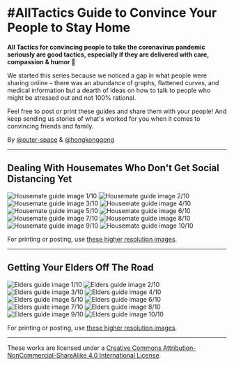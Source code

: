 # #AllTactics Guide to Convince Your People to Stay Home

**All Tactics for convincing people to take the coronavirus pandemic seriously are good tactics, especially if they are delivered with care, compassion &amp; humor 💫**

We started this series because we noticed a gap in what people were sharing online – there was an abundance of graphs, flattened curves, and medical information but a dearth of ideas on how to talk to people who might be stressed out and not 100% rational.

Feel free to post or print these guides and share them with your people! And keep sending us stories of what's worked for you when it comes to convincing friends and family.

By [@outer-space](github.com/outer-space) &amp; [@hongkonggong](https://github.com/hongkonggong)

---

## Dealing With Housemates Who Don't Get Social Distancing Yet

![Housemate guide image 1/10](Housemates/Housemates01.png)
![Housemate guide image 2/10](Housemates/Housemates02.png)
![Housemate guide image 3/10](Housemates/Housemates03.png)
![Housemate guide image 4/10](Housemates/Housemates04.png)
![Housemate guide image 5/10](Housemates/Housemates05.png)
![Housemate guide image 6/10](Housemates/Housemates06.png)
![Housemate guide image 7/10](Housemates/Housemates07.png)
![Housemate guide image 8/10](Housemates/Housemates08.png)
![Housemate guide image 9/10](Housemates/Housemates09.png)
![Housemate guide image 10/10](Housemates/Housemates10.png)

For printing or posting, use [these higher resolution images](Housemates-print/).

---

## Getting Your Elders Off The Road

![Elders guide image 1/10](Elders/Elders01.png)
![Elders guide image 2/10](Elders/Elders02.png)
![Elders guide image 3/10](Elders/Elders03.png)
![Elders guide image 4/10](Elders/Elders04.png)
![Elders guide image 5/10](Elders/Elders05.png)
![Elders guide image 6/10](Elders/Elders06.png)
![Elders guide image 7/10](Elders/Elders07.png)
![Elders guide image 8/10](Elders/Elders08.png)
![Elders guide image 9/10](Elders/Elders09.png)
![Elders guide image 10/10](Elders/Elders10.png)

For printing or posting, use [these higher resolution images](Elders-print/).

---

These works are licensed under a [Creative Commons Attribution-NonCommercial-ShareAlike 4.0 International License](https://creativecommons.org/licenses/by-nc-sa/4.0/).
